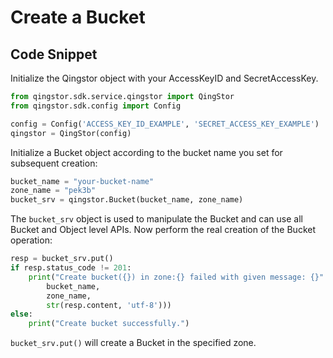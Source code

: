 # Create a Bucket

## Code Snippet

Initialize the Qingstor object with your AccessKeyID and SecretAccessKey.

```python
from qingstor.sdk.service.qingstor import QingStor
from qingstor.sdk.config import Config

config = Config('ACCESS_KEY_ID_EXAMPLE', 'SECRET_ACCESS_KEY_EXAMPLE')
qingstor = QingStor(config)
```

Initialize a Bucket object according to the bucket name you set for subsequent creation:

```python
bucket_name = "your-bucket-name"
zone_name = "pek3b"
bucket_srv = qingstor.Bucket(bucket_name, zone_name)
```

The `bucket_srv` object is used to manipulate the Bucket and can use all Bucket and Object level APIs. Now perform the real creation of the Bucket operation:

```python
resp = bucket_srv.put()
if resp.status_code != 201:
    print("Create bucket({}) in zone:{} failed with given message: {}".format(
        bucket_name,
        zone_name,
        str(resp.content, 'utf-8')))
else:
    print("Create bucket successfully.")
```

`bucket_srv.put()` will create a Bucket in the specified zone.

